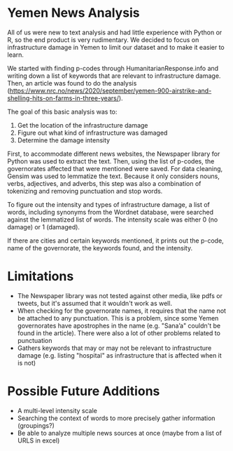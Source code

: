 # Yemen News Analysis

All of us were new to text analysis and had little experience with Python or R, so the end product is very rudimentary. We decided to focus on infrastructure damage in Yemen to limit our dataset and to make it easier to learn.

We started with finding p-codes through HumanitarianResponse.info and writing down a list of keywords that are relevant to infrastructure damage. Then, an article was found to do the analysis (https://www.nrc.no/news/2020/september/yemen-900-airstrike-and-shelling-hits-on-farms-in-three-years/).

The goal of this basic analysis was to:
1. Get the location of the infrastructure damage
2. Figure out what kind of infrastructure was damaged
3. Determine the damage intensity

First, to accommodate different news websites, the Newspaper library for Python was used to extract the text. Then, using the list of p-codes, the governorates affected that were mentioned were saved. For data cleaning, Gensim was used to lemmatize the text. Because it only considers nouns, verbs, adjectives, and adverbs, this step was also a combination of tokenizing and removing punctuation and stop words.

To figure out the intensity and types of infrastructure damage, a list of words, including synonyms from the Wordnet database, were searched against the lemmatized list of words. The intensity scale was either 0 (no damage) or 1 (damaged).

If there are cities and certain keywords mentioned, it prints out the p-code, name of the governorate, the keywords found, and the intensity.

# Limitations
- The Newspaper library was not tested against other media, like pdfs or tweets, but it's assumed that it wouldn't work as well.
- When checking for the governorate names, it requires that the name not be attached to any punctuation. This is a problem, since some Yemen governorates have apostrophes in the name (e.g. "Sana’a" couldn't be found in the article). There were also a lot of other problems related to punctuation
- Gathers keywords that may or may not be relevant to infrastructure damage (e.g. listing "hospital" as infrastructure that is affected when it is not)

# Possible Future Additions
- A multi-level intensity scale
- Searching the context of words to more precisely gather information (groupings?)
- Be able to analyze multiple news sources at once (maybe from a list of URLS in excel)
